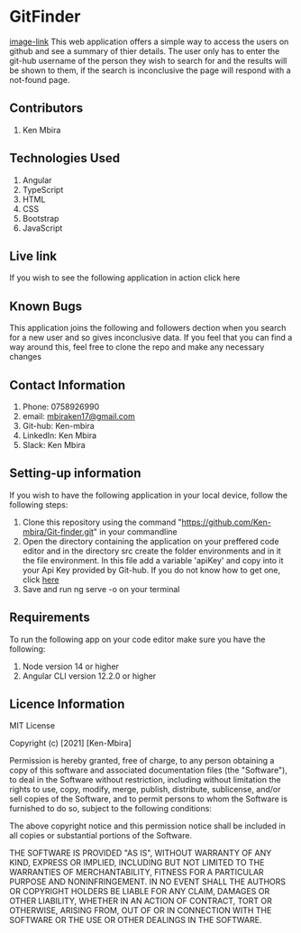 # GitFinder
[image-link](./src/assets/working.png)
This web application offers a simple way to access the users on github and see a summary of thier details. The user only has to enter the git-hub username of the person they wish to search for and the results will be shown to them, if the search is inconclusive the page will respond with a not-found page.

## Contributors
1. Ken Mbira

## Technologies Used
1. Angular
2. TypeScript
3. HTML
4. CSS
5. Bootstrap
6. JavaScript

## Live link
If you wish to see the following application in action click here

## Known Bugs
This application joins the following and followers dection when you search for a new user and so gives inconclusive data. If you feel that you can find a way around this, feel free to clone the repo and make any necessary changes

## Contact Information
1. Phone: 0758926990
2. email: mbiraken17@gmail.com
3. Git-hub: Ken-mbira
4. LinkedIn: Ken Mbira
5. Slack: Ken Mbira

## Setting-up information
If you wish to have the following application in your local device, follow the following steps:
1. Clone this repository using the command "https://github.com/Ken-mbira/Git-finder.git" in your commandline 
2. Open the directory containing the application on your preffered code editor and in the directory src create the folder environments and in it the file environment. In this file add a variable 'apiKey' and copy into it your Api Key provided by Git-hub. If you do not know how to get one, click [here](https://docs.github.com/en/github/authenticating-to-github/keeping-your-account-and-data-secure/creating-a-personal-access-token)
3. Save and run ng serve -o on your terminal

## Requirements
To run the following app on your code editor make sure you have the following: 
1. Node version 14 or higher
2. Angular CLI version 12.2.0 or higher

## Licence Information
MIT License

Copyright (c) [2021] [Ken-Mbira]

Permission is hereby granted, free of charge, to any person obtaining a copy
of this software and associated documentation files (the "Software"), to deal
in the Software without restriction, including without limitation the rights
to use, copy, modify, merge, publish, distribute, sublicense, and/or sell
copies of the Software, and to permit persons to whom the Software is
furnished to do so, subject to the following conditions:

The above copyright notice and this permission notice shall be included in all
copies or substantial portions of the Software.

THE SOFTWARE IS PROVIDED "AS IS", WITHOUT WARRANTY OF ANY KIND, EXPRESS OR
IMPLIED, INCLUDING BUT NOT LIMITED TO THE WARRANTIES OF MERCHANTABILITY,
FITNESS FOR A PARTICULAR PURPOSE AND NONINFRINGEMENT. IN NO EVENT SHALL THE
AUTHORS OR COPYRIGHT HOLDERS BE LIABLE FOR ANY CLAIM, DAMAGES OR OTHER
LIABILITY, WHETHER IN AN ACTION OF CONTRACT, TORT OR OTHERWISE, ARISING FROM,
OUT OF OR IN CONNECTION WITH THE SOFTWARE OR THE USE OR OTHER DEALINGS IN THE
SOFTWARE.